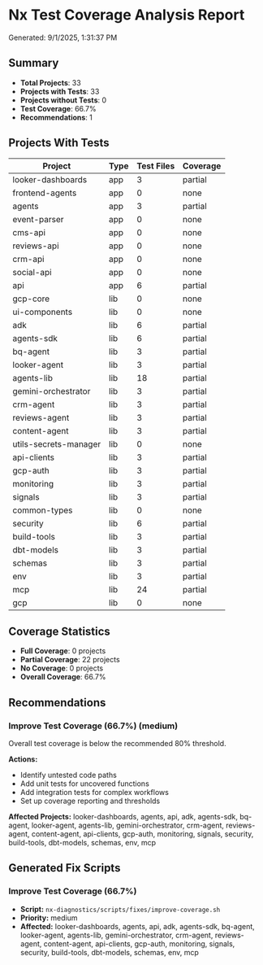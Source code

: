 # Nx Test Coverage Analysis Report

Generated: 9/1/2025, 1:31:37 PM

## Summary

- **Total Projects**: 33
- **Projects with Tests**: 33
- **Projects without Tests**: 0
- **Test Coverage**: 66.7%
- **Recommendations**: 1

## Projects With Tests

| Project | Type | Test Files | Coverage |
| ------- | ---- | ---------- | -------- |
| looker-dashboards | app | 3 | partial |
| frontend-agents | app | 0 | none |
| agents | app | 3 | partial |
| event-parser | app | 0 | none |
| cms-api | app | 0 | none |
| reviews-api | app | 0 | none |
| crm-api | app | 0 | none |
| social-api | app | 0 | none |
| api | app | 6 | partial |
| gcp-core | lib | 0 | none |
| ui-components | lib | 0 | none |
| adk | lib | 6 | partial |
| agents-sdk | lib | 6 | partial |
| bq-agent | lib | 3 | partial |
| looker-agent | lib | 3 | partial |
| agents-lib | lib | 18 | partial |
| gemini-orchestrator | lib | 3 | partial |
| crm-agent | lib | 3 | partial |
| reviews-agent | lib | 3 | partial |
| content-agent | lib | 3 | partial |
| utils-secrets-manager | lib | 0 | none |
| api-clients | lib | 3 | partial |
| gcp-auth | lib | 3 | partial |
| monitoring | lib | 3 | partial |
| signals | lib | 3 | partial |
| common-types | lib | 0 | none |
| security | lib | 6 | partial |
| build-tools | lib | 3 | partial |
| dbt-models | lib | 3 | partial |
| schemas | lib | 3 | partial |
| env | lib | 3 | partial |
| mcp | lib | 24 | partial |
| gcp | lib | 0 | none |

## Coverage Statistics

- **Full Coverage**: 0 projects
- **Partial Coverage**: 22 projects
- **No Coverage**: 0 projects
- **Overall Coverage**: 66.7%

## Recommendations

### Improve Test Coverage (66.7%) (medium)

Overall test coverage is below the recommended 80% threshold.

**Actions:**

- Identify untested code paths
- Add unit tests for uncovered functions
- Add integration tests for complex workflows
- Set up coverage reporting and thresholds

**Affected Projects:** looker-dashboards, agents, api, adk, agents-sdk, bq-agent, looker-agent, agents-lib, gemini-orchestrator, crm-agent, reviews-agent, content-agent, api-clients, gcp-auth, monitoring, signals, security, build-tools, dbt-models, schemas, env, mcp

## Generated Fix Scripts

### Improve Test Coverage (66.7%)

- **Script:** `nx-diagnostics/scripts/fixes/improve-coverage.sh`
- **Priority:** medium
- **Affected:** looker-dashboards, agents, api, adk, agents-sdk, bq-agent, looker-agent, agents-lib, gemini-orchestrator, crm-agent, reviews-agent, content-agent, api-clients, gcp-auth, monitoring, signals, security, build-tools, dbt-models, schemas, env, mcp

